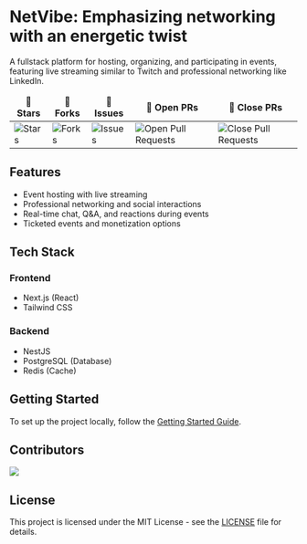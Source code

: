 # NetVibe: Emphasizing networking with an energetic twist

A fullstack platform for hosting, organizing, and participating in events, featuring live streaming similar to Twitch and professional networking like LinkedIn.


<table align="center">
    <thead align="center">
        <tr border: 2px;>
            <td><b>🌟 Stars</b></td>
            <td><b>🍴 Forks</b></td>
            <td><b>🐛 Issues</b></td>
            <td><b>🔔 Open PRs</b></td>
            <td><b>🔕 Close PRs</b></td>
        </tr>
     </thead>
    <tbody>
         <tr>
            <td><img alt="Stars" src="https://img.shields.io/github/stars/building-for-fun/NetVibe?style=flat&logo=github"/></td>
             <td><img alt="Forks" src="https://img.shields.io/github/forks/building-for-fun/NetVibe?style=flat&logo=github"/></td>
            <td><img alt="Issues" src="https://img.shields.io/github/issues/building-for-fun/NetVibe?style=flat&logo=github"/></td>
            <td><img alt="Open Pull Requests" src="https://img.shields.io/github/issues-pr/building-for-fun/NetVibe?style=flat&logo=github"/></td>
           <td><img alt="Close Pull Requests" src="https://img.shields.io/github/issues-pr-closed/building-for-fun/NetVibe?style=flat&color=critical&logo=github"/></td>
        </tr>
    </tbody>
</table>


## Features

- Event hosting with live streaming
- Professional networking and social interactions
- Real-time chat, Q&A, and reactions during events
- Ticketed events and monetization options

## Tech Stack

### Frontend

- Next.js (React)
- Tailwind CSS

### Backend

- NestJS
- PostgreSQL (Database)
- Redis (Cache)

## Getting Started

To set up the project locally, follow the [Getting Started Guide](./CONTRIBUTING.md#getting-started).


## Contributors

<img src="https://contrib.rocks/image?repo=building-for-fun/NetVibe" />

## License

This project is licensed under the MIT License - see the [LICENSE](LICENSE) file for details.
